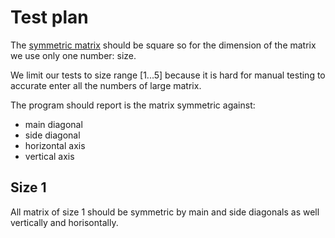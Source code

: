 # Test plan

The [symmetric matrix](https://en.wikipedia.org/wiki/Symmetric_matrix) should be square so for the dimension of the matrix we use only one number: size. 

We limit our tests to size range \[1...5] because it is hard for manual testing to accurate enter all the numbers of large matrix. 

The program should report is the matrix symmetric against:
- main diagonal
- side diagonal
- horizontal axis
- vertical axis

## Size 1

All matrix of size 1 should be symmetric by main and side diagonals as well vertically and horisontally. 


